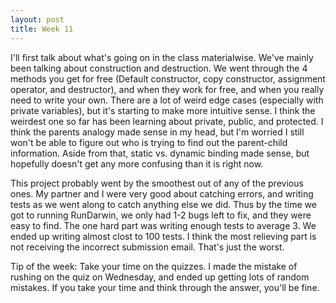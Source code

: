 ```yaml
---
layout: post
title: Week 11
---
```


I'll first talk about what's going on in the class materialwise. We've mainly been talking about construction and destruction. We went through
the 4 methods you get for free (Default constructor, copy constructor, assignment operator, and destructor), and when they work for free,
and when you really need to write your own.
There are a lot of weird edge cases (especially with private variables), but it's starting to make more intuitive sense. I think the weirdest one
so far has been learning about private, public, and protected. I think the parents analogy made sense in my head, but I'm worried
I still won't be able to figure out who is trying to find out the parent-child information. Aside from that, static vs. dynamic binding made sense, but hopefully
doesn't get any more confusing than it is right now.

This project probably went by the smoothest out of any of the previous ones. My partner and I were very good about catching errors, and writing tests
as we went along to catch anything else we did. Thus by the time we got to running RunDarwin, we only had 1-2 bugs left to fix, and they were easy to find.
The one hard part was writing enough tests to average 3. We ended up writing almost clost to 100 tests. I think the most relieving part is not receiving
the incorrect submission email. That's just the worst.

Tip of the week: Take your time on the quizzes. I made the mistake of rushing on the quiz on Wednesday, and ended up getting lots of random mistakes. If you take your time
and think through the answer, you'll be fine.
